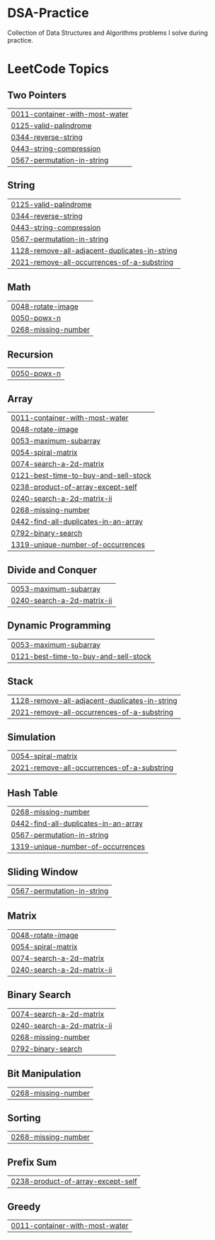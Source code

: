 # DSA-Practice
Collection of Data Structures and Algorithms problems I solve during practice.

<!---LeetCode Topics Start-->
# LeetCode Topics
## Two Pointers
|  |
| ------- |
| [0011-container-with-most-water](https://github.com/Shreya2754/DSA-Practice/tree/master/0011-container-with-most-water) |
| [0125-valid-palindrome](https://github.com/Shreya2754/DSA-Practice/tree/master/0125-valid-palindrome) |
| [0344-reverse-string](https://github.com/Shreya2754/DSA-Practice/tree/master/0344-reverse-string) |
| [0443-string-compression](https://github.com/Shreya2754/DSA-Practice/tree/master/0443-string-compression) |
| [0567-permutation-in-string](https://github.com/Shreya2754/DSA-Practice/tree/master/0567-permutation-in-string) |
## String
|  |
| ------- |
| [0125-valid-palindrome](https://github.com/Shreya2754/DSA-Practice/tree/master/0125-valid-palindrome) |
| [0344-reverse-string](https://github.com/Shreya2754/DSA-Practice/tree/master/0344-reverse-string) |
| [0443-string-compression](https://github.com/Shreya2754/DSA-Practice/tree/master/0443-string-compression) |
| [0567-permutation-in-string](https://github.com/Shreya2754/DSA-Practice/tree/master/0567-permutation-in-string) |
| [1128-remove-all-adjacent-duplicates-in-string](https://github.com/Shreya2754/DSA-Practice/tree/master/1128-remove-all-adjacent-duplicates-in-string) |
| [2021-remove-all-occurrences-of-a-substring](https://github.com/Shreya2754/DSA-Practice/tree/master/2021-remove-all-occurrences-of-a-substring) |
## Math
|  |
| ------- |
| [0048-rotate-image](https://github.com/Shreya2754/DSA-Practice/tree/master/0048-rotate-image) |
| [0050-powx-n](https://github.com/Shreya2754/DSA-Practice/tree/master/0050-powx-n) |
| [0268-missing-number](https://github.com/Shreya2754/DSA-Practice/tree/master/0268-missing-number) |
## Recursion
|  |
| ------- |
| [0050-powx-n](https://github.com/Shreya2754/DSA-Practice/tree/master/0050-powx-n) |
## Array
|  |
| ------- |
| [0011-container-with-most-water](https://github.com/Shreya2754/DSA-Practice/tree/master/0011-container-with-most-water) |
| [0048-rotate-image](https://github.com/Shreya2754/DSA-Practice/tree/master/0048-rotate-image) |
| [0053-maximum-subarray](https://github.com/Shreya2754/DSA-Practice/tree/master/0053-maximum-subarray) |
| [0054-spiral-matrix](https://github.com/Shreya2754/DSA-Practice/tree/master/0054-spiral-matrix) |
| [0074-search-a-2d-matrix](https://github.com/Shreya2754/DSA-Practice/tree/master/0074-search-a-2d-matrix) |
| [0121-best-time-to-buy-and-sell-stock](https://github.com/Shreya2754/DSA-Practice/tree/master/0121-best-time-to-buy-and-sell-stock) |
| [0238-product-of-array-except-self](https://github.com/Shreya2754/DSA-Practice/tree/master/0238-product-of-array-except-self) |
| [0240-search-a-2d-matrix-ii](https://github.com/Shreya2754/DSA-Practice/tree/master/0240-search-a-2d-matrix-ii) |
| [0268-missing-number](https://github.com/Shreya2754/DSA-Practice/tree/master/0268-missing-number) |
| [0442-find-all-duplicates-in-an-array](https://github.com/Shreya2754/DSA-Practice/tree/master/0442-find-all-duplicates-in-an-array) |
| [0792-binary-search](https://github.com/Shreya2754/DSA-Practice/tree/master/0792-binary-search) |
| [1319-unique-number-of-occurrences](https://github.com/Shreya2754/DSA-Practice/tree/master/1319-unique-number-of-occurrences) |
## Divide and Conquer
|  |
| ------- |
| [0053-maximum-subarray](https://github.com/Shreya2754/DSA-Practice/tree/master/0053-maximum-subarray) |
| [0240-search-a-2d-matrix-ii](https://github.com/Shreya2754/DSA-Practice/tree/master/0240-search-a-2d-matrix-ii) |
## Dynamic Programming
|  |
| ------- |
| [0053-maximum-subarray](https://github.com/Shreya2754/DSA-Practice/tree/master/0053-maximum-subarray) |
| [0121-best-time-to-buy-and-sell-stock](https://github.com/Shreya2754/DSA-Practice/tree/master/0121-best-time-to-buy-and-sell-stock) |
## Stack
|  |
| ------- |
| [1128-remove-all-adjacent-duplicates-in-string](https://github.com/Shreya2754/DSA-Practice/tree/master/1128-remove-all-adjacent-duplicates-in-string) |
| [2021-remove-all-occurrences-of-a-substring](https://github.com/Shreya2754/DSA-Practice/tree/master/2021-remove-all-occurrences-of-a-substring) |
## Simulation
|  |
| ------- |
| [0054-spiral-matrix](https://github.com/Shreya2754/DSA-Practice/tree/master/0054-spiral-matrix) |
| [2021-remove-all-occurrences-of-a-substring](https://github.com/Shreya2754/DSA-Practice/tree/master/2021-remove-all-occurrences-of-a-substring) |
## Hash Table
|  |
| ------- |
| [0268-missing-number](https://github.com/Shreya2754/DSA-Practice/tree/master/0268-missing-number) |
| [0442-find-all-duplicates-in-an-array](https://github.com/Shreya2754/DSA-Practice/tree/master/0442-find-all-duplicates-in-an-array) |
| [0567-permutation-in-string](https://github.com/Shreya2754/DSA-Practice/tree/master/0567-permutation-in-string) |
| [1319-unique-number-of-occurrences](https://github.com/Shreya2754/DSA-Practice/tree/master/1319-unique-number-of-occurrences) |
## Sliding Window
|  |
| ------- |
| [0567-permutation-in-string](https://github.com/Shreya2754/DSA-Practice/tree/master/0567-permutation-in-string) |
## Matrix
|  |
| ------- |
| [0048-rotate-image](https://github.com/Shreya2754/DSA-Practice/tree/master/0048-rotate-image) |
| [0054-spiral-matrix](https://github.com/Shreya2754/DSA-Practice/tree/master/0054-spiral-matrix) |
| [0074-search-a-2d-matrix](https://github.com/Shreya2754/DSA-Practice/tree/master/0074-search-a-2d-matrix) |
| [0240-search-a-2d-matrix-ii](https://github.com/Shreya2754/DSA-Practice/tree/master/0240-search-a-2d-matrix-ii) |
## Binary Search
|  |
| ------- |
| [0074-search-a-2d-matrix](https://github.com/Shreya2754/DSA-Practice/tree/master/0074-search-a-2d-matrix) |
| [0240-search-a-2d-matrix-ii](https://github.com/Shreya2754/DSA-Practice/tree/master/0240-search-a-2d-matrix-ii) |
| [0268-missing-number](https://github.com/Shreya2754/DSA-Practice/tree/master/0268-missing-number) |
| [0792-binary-search](https://github.com/Shreya2754/DSA-Practice/tree/master/0792-binary-search) |
## Bit Manipulation
|  |
| ------- |
| [0268-missing-number](https://github.com/Shreya2754/DSA-Practice/tree/master/0268-missing-number) |
## Sorting
|  |
| ------- |
| [0268-missing-number](https://github.com/Shreya2754/DSA-Practice/tree/master/0268-missing-number) |
## Prefix Sum
|  |
| ------- |
| [0238-product-of-array-except-self](https://github.com/Shreya2754/DSA-Practice/tree/master/0238-product-of-array-except-self) |
## Greedy
|  |
| ------- |
| [0011-container-with-most-water](https://github.com/Shreya2754/DSA-Practice/tree/master/0011-container-with-most-water) |
<!---LeetCode Topics End-->